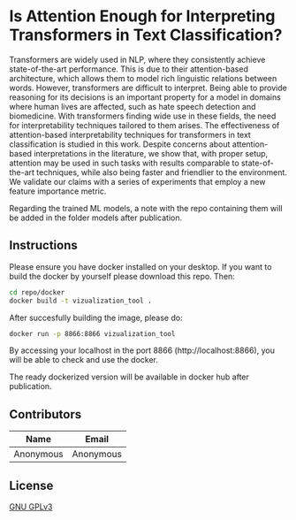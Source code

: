 # Is Attention Enough for Interpreting Transformers in Text Classification?
Transformers are widely used in NLP, where they consistently achieve state-of-the-art performance. This is due to their attention-based architecture, which allows them to model rich linguistic relations between words. However, transformers are difficult to interpret. Being able to provide reasoning for its decisions is an important property for a model in domains where human lives are affected, such as hate speech detection and biomedicine. With transformers finding wide use in these fields, the need for interpretability techniques tailored to them arises. The effectiveness of attention-based interpretability techniques for transformers in text classification is studied in this work. Despite concerns about attention-based interpretations in the literature, we show that, with proper setup, attention may be used in such tasks with results comparable to state-of-the-art techniques, while also being faster and friendlier to the environment. We validate our claims with a series of experiments that employ a new feature importance metric.

Regarding the trained ML models, a note with the repo containing them will be added in the folder models after publication.

## Instructions
Please ensure you have docker installed on your desktop. If you want to build the docker by yourself please download this repo. Then:
```bash
cd repo/docker 
docker build -t vizualization_tool .
```
After succesfully building the image, please do:
```bash
docker run -p 8866:8866 vizualization_tool
```
By accessing your localhost in the port 8866 (http://localhost:8866), you will be able to check and use the docker. 

The ready dockerized version will be available in docker hub after publication.

## Contributors
Name | Email
--- | ---
Anonymous | Anonymous

## License
[GNU GPLv3](https://choosealicense.com/licenses/gpl-3.0/)
